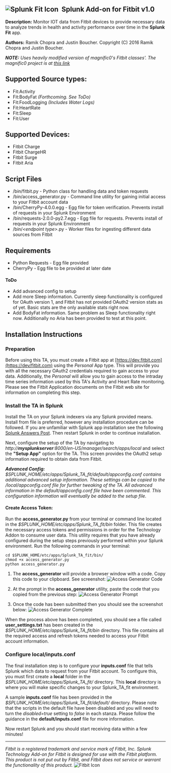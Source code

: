 ## ![Splunk Fit Icon](/../master/static/fiticon.png?raw=true "Splunk Fit Icon")&nbsp;&nbsp;Splunk Add-on for Fitbit v1.0

**Description:** Monitor IOT data from Fitbit devices to provide necessary data to analyze trends in health and activity performance over time in the **Splunk Fit** app.

**Authors:** Ramik Chopra and Justin Boucher. Copyright (C) 2016 Ramik Chopra and Justin Boucher.

*__NOTE:__ Uses heavily modified version of magnific0's Fitbit classes'. The magnific0 project is at [this link](https://github.com/magnific0/FitBit.py)*

## Supported Source types:
+ Fit:Activity
+ Fit:BodyFat _(Forthcoming. See ToDo)_
+ Fit:FoodLogging _(Includes Water Logs)_
+ Fit:HeartRate
+ Fit:Sleep
+ Fit:User

## Supported Devices:
+ Fitbit Charge
+ Fitbit ChargeHR
+ Fitbit Surge
+ Fitbit Aria

## Script Files
- /bin/fitbit.py - Python class for handling data and token requests
- /bin/access_generator.py - Command line utility for gaining initial access to your Fitbit account data
- /bin/CherryPy-4.0.0.egg - Egg file for token verification. Prevents install of requests in your Splunk Environment
- /bin/requests-2.0.0-py2.7.egg - Egg file for requests. Prevents install of requests in your Splunk Environment
- /bin/*&lt;endpoint type&gt;*.py - Worker files for ingesting different data sources from Fitbit

## Requirements
- Python Requests - Egg file provided
- CherryPy - Egg file to be provided at later date

#### ToDo
- Add advanced config to setup
- Add more Sleep information. Currently sleep functionality is configured for OAuth version 1, and Fitbit has not provided OAuth2 version stats as of yet. Basic stats are the only available stats right now.
- Add BodyFat information. Same problem as Sleep functionality right now. Additionally no Aria has been provided to test at this point.

## Installation Instructions

### Preparation
Before using this TA, you must create a Fitbit app at [https://dev.fitbit.com](https://dev/fitbit.com) using the _Personal_ App type. This will provide you with all the necessary OAuth2 credentials required to gain access to your data. Additionally, the *Personal* will allow you to gain access to the intraday time series information used by this TA's Activity and Heart Rate monitoring. Please see the Fitbit Application documents on the Fitbit web site for information on completing this step.

### Install the TA in Splunk
Install the TA on your Splunk indexers via any Splunk provided means. Install from file is preferred, however any installation procedure can be followed. If you are unfamiliar with Splunk app installation see the following [Splunk Answers Post](https://answers.splunk.com/answers/51894/how-to-install-a-splunk-app.html). Then restart Splunk in order to continue installation.

Next, configure the setup of the TA by navigating to _http://**mysplunkserver**:8000/en-US/manager/search/apps/local_ and select the **"Setup App"** option for the TA. This screen provides the OAuth2 setup information required to obtain data from Fitbit.

_**Advanced Config:** $SPLUNK_HOME/etc/apps/Splunk_TA_fit/default/appconfig.conf contains additional advanced setup information. These settings can be copied to the /local/appconfig.conf file for further tweaking of the TA. All advanced information in the default/appconfig.conf file have been commented. This configuration information will eventually be added to the setup file._

#### Create Access Token:
Run the __access_generator.py__ from your terminal or command line located in the _$SPLUNK_HOME/etc/apps/Splunk_TA_fit/bin_ folder. This file creates the necessary access tokens and permissions in order for the Technology Addon to consume user data. This utility requires that you have already configured during the setup steps previously performed within your Splunk environment. Run the following commands in your terminal:

    cd $SPLUNK_HOME/etc/apps/Splunk_TA_fit/bin/
    chmod +x access_generator.py
    python access_generator.py

1. The __access_generator__ will provide a browser window with a code. Copy this code to your clipboard. See screenshot:
![Access Generator Code](/../master/static/CodeRef.png?raw=true "Access Generator Code")

2. At the prompt in the __access_generator__ utility, paste the code that you copied from the previous step:
![Access Generator Prompt](/../master/static/RunAccessGen.png?raw=true "Access Generator Prompt")

3. Once the code has been submitted then you should see the screenshot below:
![Access Generator Complete](/../master/static/Complete.png?raw=true "Access Generator Complete")

When the process above has been completed, you should see a file called __user_settings.txt__ has been created in the _$SPLUNK_HOME/etc/apps/Splunk_TA_fit/bin_ directory. This file contains all the required access and refresh tokens needed to access your Fitbit account information.

### Configure local/inputs.conf
The final installation step is to configure your __inputs.conf__ file that tells Splunk which data to request from your Fitbit account. To configure this, you must first create a __local__ folder in the _$SPLUNK_HOME/etc/apps/Splunk_TA_fit/_ directory. This __local__ directory is where you will make specific changes to your Splunk_TA_fit environment.

A sample __inputs.conf__ file has been provided in the _$SPLUNK_HOME/etc/apps/Splunk_TA_fit/default/_ directory. Please note that the scripts in the default file have been disabled and you will need to turn the _disabled=true_ setting to _false_ in each stanza. Please follow the guidance in the __default/inputs.conf__ file for more information.

Now restart Splunk and you should start receiving data within a few minutes!

---

*Fitbit is a registered trademark and service mark of Fitbit, Inc. Splunk Technology Add-on for Fitbit is designed for use with the Fitbit platform. This product is not put out by Fitbit, and Fitbit does not service or warrant the functionality of this product.* ![Fitbit Icon](/../master/static/FitbitLogo.png?raw=true "Fitbit Icon")